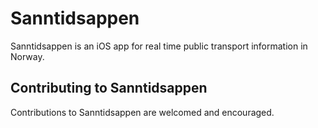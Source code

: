# Sanntidsappen

Sanntidsappen is an iOS app for real time public transport information in Norway.


## Contributing to Sanntidsappen

Contributions to Sanntidsappen are welcomed and encouraged.
